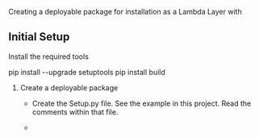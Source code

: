
Creating a deployable package for installation as a Lambda Layer with

## Initial Setup

Install the required tools

pip install --upgrade setuptools
pip install build

1. Create a deployable package

   * Create the Setup.py file. See the example in this project.
     Read the comments within that file.
   
   *  
    
